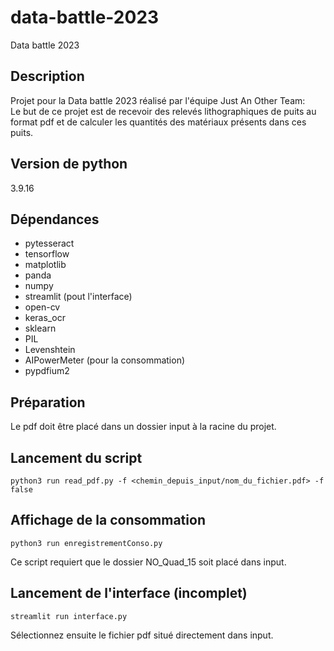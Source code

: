 # data-battle-2023
Data battle 2023

## Description
Projet pour la Data battle 2023 réalisé par l'équipe Just An Other Team:  
Le but de ce projet est de recevoir des relevés lithographiques de puits au format pdf et de calculer les quantités des matériaux présents dans ces puits.

## Version de python
3.9.16

## Dépendances
- pytesseract
- tensorflow
- matplotlib
- panda
- numpy
- streamlit (pout l'interface)
- open-cv
- keras_ocr
- sklearn
- PIL
- Levenshtein
- AIPowerMeter (pour la consommation)
- pypdfium2

## Préparation
Le pdf doit être placé dans un dossier input à la racine du projet.

## Lancement du script
``` shell
python3 run read_pdf.py -f <chemin_depuis_input/nom_du_fichier.pdf> -f false
```

## Affichage de la consommation
```shell
python3 run enregistrementConso.py
```
Ce script requiert que le dossier NO_Quad_15 soit placé dans input.

## Lancement de l'interface (incomplet)
``` shell
streamlit run interface.py
```
Sélectionnez ensuite le fichier pdf situé directement dans input.
